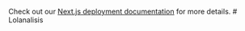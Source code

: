 

Check out our [Next.js deployment documentation](https://nextjs.org/docs/pages/building-your-application/deploying) for more details.
#   L o l a n a l i s i s 
 
 
